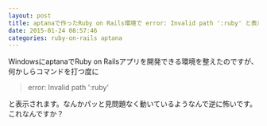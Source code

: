 ```yaml
---
layout: post
title: aptanaで作ったRuby on Rails環境で error: Invalid path ':ruby' と表示される
date: 2015-01-24 08:57:46
categories: ruby-on-rails aptana
---
```

<p>WindowsにaptanaでRuby on Railsアプリを開発できる環境を整えたのですが、何かしらコマンドを打つ度に</p>

<blockquote>
  <p>error: Invalid path ':ruby'</p>
</blockquote>

<p>と表示されます。なんかパッと見問題なく動いているようなんで逆に怖いです。これなんですか？</p>
